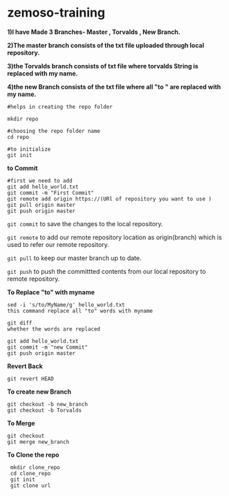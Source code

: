 # zemoso-training


**1)I have Made 3 Branches-  Master , Torvalds , New Branch.**

**2)The master branch consists of the txt file uploaded through local repository.**

**3)the Torvalds branch consists of txt file where  torvalds String is replaced  with my name.**


**4)the new Branch consists of the txt file where all "to " are replaced with my name.**


```
#helps in creating the repo folder

mkdir repo

#choosing the repo folder name
cd repo

#to initialize
git init
```

**to Commit**
```
#first we need to add
git add hello_world.txt
git commit -m "First Commit"
git remote add origin https://(URl of repository you want to use )
git pull origin master
git push origin master

```
```git commit``` to save the changes to the local repository.

```git remote``` to add our remote repository location as origin(branch) which is used to refer our remote repository.

```git pull```  to keep our master branch up to date.

```git push```  to push the committted contents from our local repository to remote repository.

**To Replace "to" with myname**

```
sed -i 's/to/MyName/g' hello_world.txt
this command replace all "to" words with myname

```
```
git diff
whether the words are replaced 

```

```
git add hello_world.txt
git commit -m "new Commit" 
git push origin master

```

**Revert Back**
``` 
git revert HEAD
```

**To create new Branch**
```
git checkout -b new_branch
git checkout -b Torvalds
```

**To Merge**
```
git checkout
git merge new_branch
```

**To Clone the repo**
```
 mkdir clone_repo
 cd clone_repo
 git init
 git clone url

```


